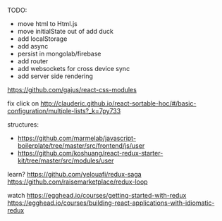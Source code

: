 TODO:
- move html to Html.js
- move initialState out of add duck
- add localStorage
- add async
- persist in mongolab/firebase
- add router
- add websockets for cross device sync
- add server side rendering

https://github.com/gajus/react-css-modules

fix click on http://clauderic.github.io/react-sortable-hoc/#/basic-configuration/multiple-lists?_k=7py733

structures:
- https://github.com/marmelab/javascript-boilerplate/tree/master/src/frontend/js/user
- https://github.com/koshuang/react-redux-starter-kit/tree/master/src/modules/user

learn?
https://github.com/yelouafi/redux-saga
https://github.com/raisemarketplace/redux-loop

watch
https://egghead.io/courses/getting-started-with-redux
https://egghead.io/courses/building-react-applications-with-idiomatic-redux